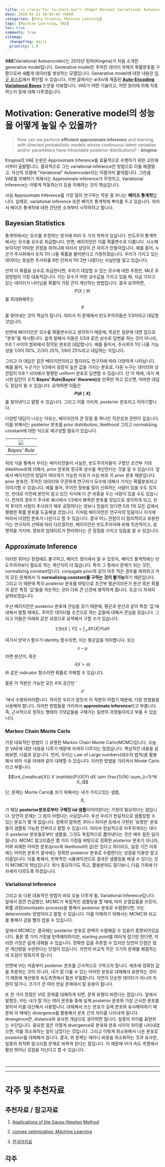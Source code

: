 ```yaml
---
title: <i class="far fa-chart-bar"> [Paper Review] Variational Autoencoder </i>
date: 2020-05-23 20:04:00 +0800
categories: [Data Science, Machine Learning]
tags: [Machine Learning, VAE]
toc: true
comments: true
sitemap:
  changefreq: daily
  priority: 1.0
---
```


<b>VAE</b>(Variational Autoencoder)는 2013년 킹마(Kingma)가 처음 소개한 generative model입니다. Generative model은 주어진 데이터 자체의 확률분포를 구함으로써 새롭게 데이터를 생성하는 모델입니다. Generative model에 대한 내용은 [이 곳 포스트](https://haehwan.github.io/posts/DS-GenerativeModel/)에서 확인할 수 있습니다. 이번 글에서는 arXiv에 제출된 <b>[Auto-Encoding Variational Bayes](https://arxiv.org/pdf/1312.6114.pdf)</b> 논문을 리뷰합니다. VAE가 어떤 기술이고, 어떤 원리에 의해 작동하는지 등에 대해 다루겠습니다.


# Motivation: Generative model의 성능을 어떻게 높일 수 있을까?   

 > How can we perform <b>efficient approximate inference</b> and learning with directed probabilistic models whose continuous latent variables and/or parameters have intractable posterior distributions? - ***kingma***

Kingma의 VAE 논문은 Approximate Inference를 효율적으로 수행하기 위한 고민에서부터 출발합니다. 결과적으로 그는 variational inference란 방법으로 이를 해결했고, 자신의 모델에 "Variational" Autoencoder라는 이름까지 붙여줍니다. 그만큼 VAE를 이해하기 위해서는 Approximate inference가 무엇이고, Variational Inference는 어떻게 작동하는지 등을 이해하는 것이 핵심입니다.

사실 Approximate Inference를 가장 많이 연구하는 학문 중 하나는 <b>베이즈 통계학</b>입니다. 실제로, variational inference 또한 베이즈 통계학에 뿌리를 두고 있습니다. 따라서 베이즈 통계학에 대한 간단한 소개부터 시작하려고 합니다.

## Bayesian Statistics

통계학에서는 모수를 추정하는 방식에 따라 두 가지 학파가 있습니다. 빈도주의 통계학에서는 모수를 상수로 취급합니다. 반면, 베이지안은 이를 확률변수로 다룹니다. 사소해 보이지만 어떠한 관점을 취하냐에 따라서 상당히 큰 차이가 만들어집니다. 예를 들어, 누군가 주사위에서 숫자 1이 나올 확률을 물어본다고 가정하겠습니다. 우리가 가지고 있는 데이터는 동일한 주사위를 6번 던져서 1이 2번 나왔다는 사실만을 알고 있습니다.

만약 이 확률을 상수로 취급한다면, 우리가 대답할 수 있는 모수에 대한 추정은, MLE 추정방법이 가장 대표적입니다. 이는 모수가 어떤 상수값을 가지고 있을 때, 지금 가지고 있는 데이터가 나타났을 확률이 가장 큰지 계산하는 방법입니다. 결국 요약하면, $$P(X \mid \theta)$$를 최대화해주는 $$\theta$$를 찾아내는 것이 핵심이 됩니다. 따라서 이 문제에서 빈도주의자들은 1/3이라고 대답할 것입니다.

반면에 베이지안은 모수를 확률변수라고 생각하기 때문에, 똑같은 질문에 대한 답으로 "분포"를 제시합니다. 쉽게 말해서 이들은 1/3과 같은 상수로 답변을 하는 것이 아니라, 0과 1 사이의 범위에서 정의된 분포로 대답합니다. 예를 들어서, 주사위의 1이 나올 가능성을 1/3이 50%, 2/3이 25%, 1/6이 25%라고 대답하는 식입니다. 

그리고 이 대답은 같은 베이지안이라고 할지라도 연구자에 따라 다양하게 나타납니다. 예를 들어, 누군가는 1/3에서 굉장히 높은 값을 가지는 분포로, 다른 누구는 데이터와 상관없이 0과 1 사이에서 평평한 uniform 분포로 답변할 수 있습니다. 단 이 때에, 내가 제시한 답안이 오직 <b>Bayes' Rule(Bayes' theorem)</b>을 만족만 하고 있으면, 어떠한 대답도 정답이 될 수 있습니다. 요약하면 이들은 <b>$$P(\theta \mid X)$$</b>를 찾아낸다고 말할 수 있습니다. 그리고 이를 가리켜, posterior 분포라고 이야기합니다.

다양한 대답이 나오는 이유는, 베이지안의 큰 장점 중 하나인 직관성과 관련이 깊습니다. 이를 위해서는 posterior 분포를 prior distribution, likelihood 그리고 normalizing constant에 대한 식으로 재구성할 필요가 있습니다. 

|![](https://wikimedia.org/api/rest_v1/media/math/render/svg/87c061fe1c7430a5201eef3fa50f9d00eac78810)|
|:--:|
|*Bayes' Rule*|


위의 식을 통해서 우리는 베이지안들이 사실은, 빈도주의자들이 구했던 조건부 기대(likelihood)에 더해서, prior 분포와 정규화 상수를 계산한다는 것을 알 수 있습니다. 앞에서 베이지안의 정답이 여러개가 가능한 이유가 사실 바로 이 prior 분포 때문입니다. prior 분포란, 주어진 데이터와 무관하게 연구자가 모수에 대해서 가지는 확률분포라고 이야기할 수 있습니다. 예를 들어, 주어진 정보를 많이 신뢰하는 사람이 있을 수도 있지만, 반대로 이전에 본인이 알고 있던 지식에 더 큰 비중을 두는 사람이 있을 수도 있습니다. 전자의 경우가 주사위 예시에서 1/3에서 뾰족한 분포를 정답으로 생각하게 되고, 만약 후자의 사람이 주사위가 매우 공정하다는 정보나 믿음이 있다면 0과 1의 모든 값에서 평평한 확률 분포를 도출해낼 것입니다. 이처럼 베이지안은 연구자의 믿음이나 지식에 따라서 다양한 분포가 나온다고 할 수 있습니다. 결국 어느 관점이 더 합리적이고 유용한가는 연구자의 선택에 따라 다르겠지만, 베이지안은 빈도주의자에 비해 직관적이고, 설명력을 가지며, 정보의 업데이트가 편리하다는 큰 장점을 가지고 있음을 알 수 있습니다.

## Approximate Inference

이러한 뛰어난 장점에도 불구하고, 베이즈 정리에서 알 수 있듯이, 베이즈 통계학에는 빈도주의자보다 필요로 하는 계산식이 더 많습니다. 특히 그 중에서 문제가 되는 것은, normalizing constant입니다. conjugate prior와 같이 아주 적은 경우를 제외하고 거의 모든 문제에서 이 <b>normalizing constant를 구하는 것이 불가능</b>하기 때문입니다. 그리고 이 때문에 특히 posterior 분포를 바탕으로 조건부 평균이라든가 분산 혹은 확률과 같은 특정 '값'들을 의논하는 것이 더욱 큰 난관에 봉착하게 됩니다. 조금 더 자세히 살펴보겠습니다.

우선 베이지안은 posterior 분포에 관심을 갖기 때문에, 평균과 분산과 같이 특정 '값'에 대해서 말할 때에도, 주어진 데이터를 조건으로 하는 값들에 대해서 관심을 갖습니다. 그리고 이들은 아래와 같은 과정으로 요약해서 구할 수가 있습니다. 

$$\mathbb{E}[h(X\mid Y)] = \int_{\mathcal{X}} X \mathbb{P}(X|Y) dX$$

여기서 만약 h 함수가 identity 함수라면, 이는 평균값을 의미합니다. 또는 $$x-\mu$$라면 분산이, 혹은 $$I(X>a)$$와 같은 indicator 함수라면 확률로 이해할 수 있습니다.

물론 이 적분은 가능한 모든 X의 공간인 '$$\mathcal{X}$$'에서 수행되어야합니다. 하지만 우리가 알듯이 이 적분이 어렵기 때문에, 다른 방법들을 사용해야 합니다. 이러한 방법들을 가리켜서 <b>approximate inference</b>라고 부릅니다. 즉, 근사적으로 원하는 형태의 기댓값들을 구해가는 일련의 과정들이라고 부를 수 있습니다.

### Markov Chain Monte Carlo

가장 대표적인 방법이 그 유명한 Markov Chain Monte Carlo(MCMC)입니다. 오늘은 VAE에 대한 내용을 다루기 때문에 자세히 다루지는 않겠습니다. 핵심적인 내용을 살펴보면, 다음과 같습니다. 먼저, 우리는 Law of Large numbers(대수의 법칙)을 활용해서 위의 식을 아래와 같이 대체할 수 있습니다. 이러한 방법을 가리켜서 Monte Carlo라고 부릅니다.

$$\int_{\mathcal{X}} X \mathbb{P}(X|Y) dX \sim \frac{1}{N} \sum_{i=1}^N X_i$$

단, 문제는 Monte Carlo를 쓰기 위해서는 내가 가지고있는 샘플, $$X_i$$가 해당 <b>posterior분포로부터 구해진 iid 샘플</b>이어야한다는 가정이 필요하다는 점입니다. 당연히 문제는 그 점이 어렵다는 사실입니다. 우선 우리가 현실적으로 샘플링할 수 있는 분포가 몇 개 없습니다. 정확히 말하면, R이나 파이썬 등에서 구현된 '유명한' 분포들이 샘플링 가능한 전부라고 말할 수 있습니다. 따라서 현실적으로 마주하게되는 대다수 posterior 분포들로부터 샘플을, 그것도 독립적으로 뽑아낸다는 것은 매우 힘든 일이 됩니다. MCMC 알고리즘은 몇 가지 가정을 바탕으로 정확한 posterior 분포가 아니라, 이와 비례한 어떠한 분포(prior와 likelihood의 곱)만 있다고 하더라도, 일정 기간 이후에는 어떠한 분포가 결국에는 정확한 posterior 분포로 수렴한다는 성질을 이용한 알고리즘입니다. 이를 통해서, 반복적인 시뮬레이션으로 결국은 샘플링을 해낼 수 있다는 것이 MCMC의 핵심입니다. 워낙 중요하기도 하고, 활용분야도 많다보니, 다음 기회에 더 자세히 다루도록 하겠습니다.

### Variational Inference

그리고 또 다른 대표적인 방법이 바로 오늘 다루게 될, Variational Inference입니다. 앞에서 잠깐 언급했던, MCMC가 독립적인 샘플링을 할 때에, 마치 순열값들을 쓰듯이, 확률 과정(stochastic process)을 통해서 posterior 분포로 수렴했다면, VI는 deterministic 방법이라고 말할 수 있습니다. 이를 이해하기 위해서는 MCMC와 비교를 통해서 감을 빨리 잡을 수 있습니다.

앞에서 MCMC는 결국에는 posterior 분포로 완벽히 수렴해갈 수 있음이 증명되어있습니다. 물론 몇 가지 가정을 만족해야하지만, starting point를 여러개 잡기만 한다면, 이러한 가정은 쉽게 대체될 수 있습니다. 정확한 값을 추론할 수 있지만 당연히 단점은 많은 계산량을 수반한다는 단점이 있습니다. 자연히 비교적 작은 크기의 문제를 해결하는데 초점이 맞춰지게 됩니다.

반면에 VI는 처음부터 posterior 분포를 근사적으로 구하고자 합니다. 애초에 정확한 값을 추론하는 것이 아니라, 내가 잘 다룰 수 있는 어떠한 분포로 대체해서 표현하는 것이기 때문에 계산량과 속도측면에서 훨씬 우월합니다. 자연히 단순한 데이터가 아니라 차원이 많거나, 크기가 큰 여러 현실 문제에서 잘 응용이 됩니다.

또 한 가지 장점은 VI로 문제를 대체하게 되면, 문제 유형이 바뀐다는 점입니다. 앞에서 말했듯, VI는 내가 잘 아는 여러 분포들 중에 실제 posterior 분포와 가장 근사한 분포를 찾아서 이를 대신해서 사용합니다. 대체해서 쓰는 분포가 실제 분포와 유사해야하기 때문에 이 때에는 divergence를 활용해서 분포 간의 차이를 나타내게 됩니다. divergence란, distance와 유사한 개념으로 생각하면 됩니다. 일종의 차이를 표현하는 수단입니다. 중요한 점은 이렇게 divergence로 분포와 분포 사이의 차이를 나타내었으면, 이를 최소화하는 일이 남았다는 것입니다. 그리고 이렇게 최소화해서 나온 분포로 posterior를 대체해서 씁니다. 결국, 위 문제는 에러나 비용을 최소화하는 것과 유사한, 일종의 최적화 알고리즘 문제로 바뀌게 된다는 점입니다. 이 때문에 VI가 속도 측명에서 훨씬 뛰어난 강점을 지닌다고 할 수 있습니다.



<br>  

***
***
# 각주 및 추천자료

## 추천자료 / 참고자료
1. [Applications of the Gauss-Newton Method](https://ccrma.stanford.edu/~wherman/tulane/gauss_newton.pdf)  

2. [convex optimization: Machine Learning](http://www.stat.cmu.edu/~ryantibs/convexopt/)

3. [한국어자료](https://darkpgmr.tistory.com/58)
## 각주


<script src="https://cdn.mathjax.org/mathjax/latest/MathJax.js?config=TeX-AMS-MML_HTMLorMML" type="text/javascript"></script>
